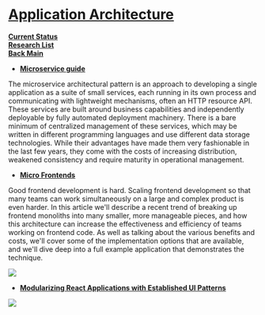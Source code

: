 # **[Application Architecture](https://martinfowler.com/tags/application%20architecture.html)**

**[Current Status](../../../development/status/weekly/current_status.md)**\
**[Research List](../../research_list.md)**\
**[Back Main](../../../README.md)**

- **[Microservice guide](microservices.md)**

The microservice architectural pattern is an approach to developing a single application as a suite of small services, each running in its own process and communicating with lightweight mechanisms, often an HTTP resource API. These services are built around business capabilities and independently deployable by fully automated deployment machinery. There is a bare minimum of centralized management of these services, which may be written in different programming languages and use different data storage technologies. While their advantages have made them very fashionable in the last few years, they come with the costs of increasing distribution, weakened consistency and require maturity in operational management.

- **[Micro Frontends](https://martinfowler.com/articles/micro-frontends.html)**

Good frontend development is hard. Scaling frontend development so that many teams can work simultaneously on a large and complex product is even harder. In this article we'll describe a recent trend of breaking up frontend monoliths into many smaller, more manageable pieces, and how this architecture can increase the effectiveness and efficiency of teams working on frontend code. As well as talking about the various benefits and costs, we'll cover some of the implementation options that are available, and we'll dive deep into a full example application that demonstrates the technique.

![](https://martinfowler.com/articles/micro-frontends/card.png)

- **[Modularizing React Applications with Established UI Patterns](https://martinfowler.com/articles/modularizing-react-apps.html)**

![](https://martinfowler.com/articles/modularizing-react-apps/evolution-5.png)
